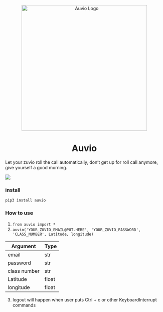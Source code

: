 <p align="center">
  <a href="https://pypi.org/project/auvio/" target="_blank">
    <img alt="Auvio Logo" width="400" src="https://i.imgur.com/r2x6z2f.webp">
  </a>
</p>

<h1 align="center">Auvio</h1>

Let your zuvio roll the call automatically, don’t get up for roll call anymore, give yourself a good morning.


![](https://img.shields.io/pypi/v/auvio.svg)

### install
`pip3 install auvio`

### How to use
1. `from auvio import *`
2. `auvio('YOUR_ZUVIO_EMAIL@PUT.HERE', 'YOUR_ZUVIO_PASSWORD', 'CLASS_NUMBER', Latitude, longitude)`


Argument           | Type  
--------------|-------
email    | str 
password    | str
class number  | str
Latitude | float
longitude | float


3. logout will happen when user puts Ctrl + c or other KeyboardInterrupt commands